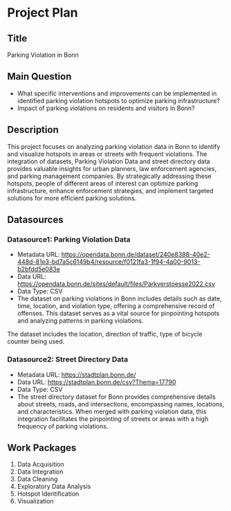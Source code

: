 # Project Plan

## Title
<!-- Give your project a short title. -->
Parking Violation in Bonn

## Main Question

<!-- Think about one main question you want to answer based on the data. -->
* What specific interventions and improvements can be implemented in identified parking violation hotspots to optimize parking infrastructure?
* Impact of parking violations on residents and visitors in Bonn?

## Description

<!-- Describe your data science project in max. 200 words. Consider writing about why and how you attempt it. -->
This project focuses on analyzing parking violation data in Bonn to identify and visualize hotspots in areas or streets with frequent violations. The integration of datasets, Parking Violation Data and street directory data provides valuable insights for urban planners, law enforcement agencies, and parking management companies. By strategically addressing these hotspots, people of different areas of interest can optimize parking infrastructure, enhance enforcement strategies, and implement targeted solutions for more efficient parking solutions.

## Datasources

<!-- Describe each datasources you plan to use in a section. Use the prefic "DatasourceX" where X is the id of the datasource. -->

### Datasource1: Parking Violation Data
* Metadata URL: https://opendata.bonn.de/dataset/240e8388-40e2-448d-81e3-bd7a5c6149b4/resource/f0121fa3-1f94-4a00-9013-b2bfdd5e083e
* Data URL: https://opendata.bonn.de/sites/default/files/Parkverstoesse2022.csv
* Data Type: CSV
* The dataset on parking violations in Bonn includes details such as date, time, location, and violation type, offering a comprehensive record of offenses. This dataset serves as a vital source for pinpointing hotspots and analyzing patterns in parking violations.

The dataset includes the location, direction of traffic, type of bicycle counter being used.

### Datasource2: Street Directory Data
* Metadata URL:  https://stadtplan.bonn.de/
* Data URL: https://stadtplan.bonn.de/csv?Thema=17790
* Data Type: CSV
* The street directory dataset for Bonn provides comprehensive details about streets, roads, and intersections, encompassing names, locations, and characteristics. When merged with parking violation data, this integration facilitates the pinpointing of streets or areas with a high frequency of parking violations.

## Work Packages

<!-- List of work packages ordered sequentially, each pointing to an issue with more details. -->

1. Data Acquisition
2. Data Integration
3. Data Cleaning
4. Exploratory Data Analysis
5. Hotspot Identification
6. Visualization

[i1]: https://github.com/jvalue/made-template/issues/1
